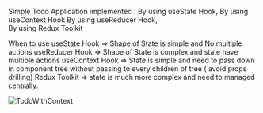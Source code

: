 Simple Todo Application implemented :
   By using useState Hook,
   By using useContext Hook
   By using useReducer Hook,	
   By using Redux Toolkit 
   
When to use
useState Hook => Shape of State is simple and No multiple actions
useReducer Hook => Shape of State is complex and state have multiple actions
useContext Hook => State is simple and need to pass down in component tree without passing to every children of tree ( avoid props drilling)
Redux Toolkit => state is much more complex and need to managed centrally. 
   
![TodoWithContext](https://github.com/ganeshnikam29/Todo-App/assets/49611878/0baa9c74-c450-467f-bb54-92b8b9b85679)


